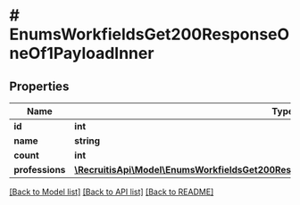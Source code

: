 # # EnumsWorkfieldsGet200ResponseOneOf1PayloadInner

## Properties

Name | Type | Description | Notes
------------ | ------------- | ------------- | -------------
**id** | **int** |  | [optional]
**name** | **string** |  | [optional]
**count** | **int** |  | [optional]
**professions** | [**\RecruitisApi\Model\EnumsWorkfieldsGet200ResponseOneOf1PayloadInnerProfessionsInner[]**](EnumsWorkfieldsGet200ResponseOneOf1PayloadInnerProfessionsInner.md) |  | [optional]

[[Back to Model list]](../../README.md#models) [[Back to API list]](../../README.md#endpoints) [[Back to README]](../../README.md)
